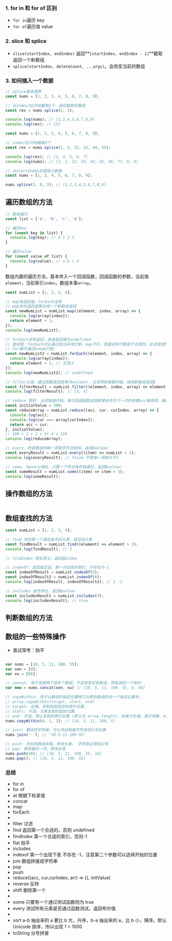 ### 1. for in 和 for of 区别

- `for in`遍历 key
- `for of`遍历值 value

### 2. slice 和 splice

- `slice(startIndex, endIndex)` 返回**`[startIndex, endIndex - 1]`**截取返回一个新数组
- `splice(startIndex, deleteCount, ...args)`。会改变当前的数组

### 3. 如何插入一个数据

```js
// splice基本使用
const nums = [1, 2, 3, 4, 5, 6, 7, 8, 9];

// 从index为2开始截取1个，返回截取的数组
const res = nums.splice(2, 1);

console.log(nums); // [1,2,4,5,6,7,8,9]
console.log(res); // [3]
```

```js
const nums = [1, 2, 3, 4, 5, 6, 7, 8, 9];

// index为2开始截取5个
const res = nums.splice(2, 5, 22, 33, 44, 55);

console.log(res); // [3, 4, 5, 6, 7]
console.log(nums); // [1, 2, 22, 33, 44, 55, 66, 77, 8, 9]
```

```js
// 从startIndex后面插入数据
const nums = [1, 2, 4, 5, 6, 7, 8, 9];

nums.splice(1, 0, 3); // [1,2,3,4,5,6,7,8,9]
```

## 遍历数组的方法

```js
// 数组遍历
const list = ['a', 'b', 'c', 'd'];

// 遍历key
for (const key in list) {
  console.log(key); // 0 1 2 3
}

// 遍历value
for (const value of list) {
  console.log(value); // a b c d
}
```

数组内置的遍历方法，基本传入一个回调函数，回调函数的参数，当前值`element`，当前索引`index`，数组本事`array`。

```js
const numList = [1, 2, 3, 4];

// map有返回值，forEach没有
// map会将返回值整合成一个新数组返回
const newNumList = numList.map((element, index, array) => {
  console.log(array[index]);
  return element + 1;
});
console.log(newNumList);

// forEach没有返回，或者返回值为undefined
// 面试题：forEach可以通过抛出异常打断，map不行，但是这样打断是不合理的。应该改成for，或者every()之类的
// for循环通过break打断。
const newNumList2 = numList.forEach((element, index, array) => {
  console.log(array[index]);
  return element + 1; // 无意义
});
console.log(newNumList2); // undefined

// filter过滤。通过函数返回结果(Boolean)，过滤得到需要的值，组成新数组返回ß
const filterResult = numList.filter((element, index, array) => element > 2);
console.log(filterResult); // [3, 4]

// reduce 累积. 从初始值开始，每次回调函数返回结果会作为下一次的参数acc被使用，最终返回累加结果
const initialValue = 100;
const reduceArray = numList.reduce((acc, cur, curIndex, array) => {
  console.log(acc);
  console.log(cur === array[curIndex]);
  return acc + cur;
}, initialValue);
// 100 + 1 + 2 + 3+ 4 = 110
console.log(reduceArray);

// every，检查数组的每一项是否符合规则。返回Boolean
const everyResult = numList.every((item) => numList > 1);
console.log(everyResult); // false 不是每一项都大于1

// some，与every相反，只要一个符合条件就通过，返回Boolean
const someResult = numList.some((item) => item > 3);
console.log(someResult);
```

## 操作数组的方法

```js

```

## 数组查找的方法

```js
const numList = [1, 2, 3, 4];

// find 找到第一个满足条件的元素，返回该元素
const findResult = numList.find((element) => element > 2);
console.log(findResult); // 3

// findIndex 顾名思义，返回值index

// indexOf，返回给定值，第一次出现的索引，不存在为-1
const indexOfResult = numList.indexOf(3);
const indexOfResult2 = numList.indexOf(6);
console.log(indexOfResult, indexOfResult2); // 2 -1

// includes 是否存在，返回Boolean
const includesResult = numList.includes(3);
console.log(includesResult); // true
```

## 判断数组的方法

## 数组的一些特殊操作

- 面试常考：拍平

```js

```

```js
var nums = [10, 5, 11, 100, 55];
var sen = [0];
var xu = [66];
```

```js
// concat: 用于连接两个或多个数组，不会改变现有数组，而是返回一个新的
var new = nums.concat(sen, xu) // [10, 5, 11, 100, 55, 0, 66]
```

```js
// copyWithin: 用于从数组的指定位置拷贝元素到数组的另一个指定位置中。
// array.copyWithin(target, start, end)
// target: 必需。复制到指定目标索引位置。
// start: 可选。元素复制的起始位置。
// end: 可选。停止复制的索引位置 (默认为 array.length)。如果为负值，表示倒数。end这个位置不复制。
nums.copyWithin(4, 1, 2); // [10, 5, 11, 100, 5]
```

```js
// join: 数组转字符串，可以添加链接字符用双引号包裹
nums.join('-'); // "10-5-11-100-55"
```

```js
// push: 添加到数组末尾，修改长度， 字符串记得加引号
// pop: 移除最后一项，修改长度
nums.push(10); // [10, 5, 11, 100, 55, 10]
nums.pop(); // [10, 5, 11, 100, 55]
```

### 总结

- for in
- for of
- at 根据下标拿值
- concat
- map
- forEach
-
- filter 过滤
- find 返回第一个合适的，否则 undefined
- findIndex 第一个合适的索引，否则-1
- flat 拍平
- includes
- indexof 第一个出现下表 不存在 -1，注意第二个参数可以选择开始的位置
- join 数组拼接成字符串
- pop
- push
- reduce((acc, cur,curIndex, arr) => {}, initValue)
- reverse 反转
- shift 删除第一个
-
- some 只要有一个通过测试函数则为 true
- every 测试所有元素是否通过函数测试，返回布尔值
-
- sort a-b 抽出来的 a 要比 b 大，升序，b-a 抽出来的 a，比 b 小，降序。默认 Unicode 排序，所以出现 1 > 1000
- toString 分号拼接

